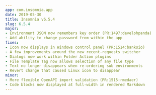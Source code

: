 ```yaml
---
app: com.insomnia.app
date: 2019-05-30
title: Insomnia v6.5.4
slug: 6.5.4
major:
- Environment JSON now remembers key order (PR:1497:develohpanda)
- Add ability to change password from within the app
fixes:
- Icon now displays in Windows control panel (PR:1514:banksio)
- A few improvements around the new recent-requests switcher
- Dialogs now work within Folder Action plugins
- File Template Tag now allows selection of any file type
- Text no longer disappears when re-ordering sub environments
- Revert change that caused Linux icon to disappear
minor:
- More flexible OpenAPI import validation (PR:1515:rmedaer)
- Code blocks now displayed at full-width in rendered Markdown
---
```

